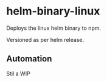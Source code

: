 # helm-binary-linux

Deploys the linux helm binary to npm.

Versioned as per helm release.

## Automation

Stil a WIP
